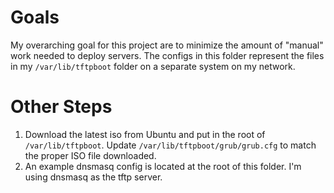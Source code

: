 # Goals
My overarching goal for this project are to minimize the amount of "manual" work needed to deploy servers. The configs in this folder represent the files in my `/var/lib/tftpboot` folder on a separate system on my network.

# Other Steps
1. Download the latest iso from Ubuntu and put in the root of `/var/lib/tftpboot`. Update `/var/lib/tftpboot/grub/grub.cfg` to match the proper ISO file downloaded.
2. An example dnsmasq config is located at the root of this folder. I'm using dnsmasq as the tftp server.
